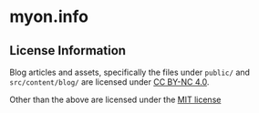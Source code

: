 # myon.info

## License Information

Blog articles and assets, specifically the files under `public/` and `src/content/blog/` are licensed under [CC BY-NC 4.0](https://creativecommons.org/licenses/by-nc/4.0/).

Other than the above are licensed under the [MIT license](./LICENSE)
